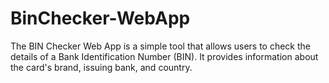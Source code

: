 # BinChecker-WebApp
The BIN Checker Web App is a simple tool that allows users to check the details of a Bank Identification Number (BIN). It provides information about the card's brand, issuing bank, and country.
